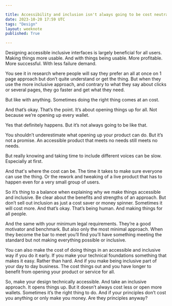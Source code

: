 ```yaml
---

title: Accessibility and inclusion isn't always going to be cost neutral
date: 2023-10-20 17:59 UTC
tags: "Design"
layout: weeknote
published: True

---
```


Designing accessible inclusive interfaces is largely beneficial for all users. Making things more usable. And with things being usable. More profitable. More successful. With less failure demand.

You see it in research where people will say they prefer an all at once on 1 page approach but don’t quite understand or get the thing. But when they use the more inclusive approach, and contrary to what they say about clicks or several pages, they go faster and get what they need.

But like with anything. Sometimes doing the right thing comes at an cost.

And that’s okay. That’s the point. It’s about opening things up for all. Not because we’re opening up every wallet.

Yes that definitely happens. But it’s not always going to be like that.

You shouldn’t underestimate what opening up your product can do. But it’s not a promise. An accessible product that meets no needs still meets no needs.

But really knowing and taking time to include different voices can be slow. Especially at first.

And that's where the cost can be. The time it takes to make sure everyone can use the thing. Or the rework and tweaking of a live product that has to happen even for a very small group of users.

So it’s thing to a balance when explaining why we make things accessible and inclusive. Be clear about the benefits and strengths of an approach. But don’t sell out inclusion as just a cost saver or money spinner. Sometimes it will cost more. And that’s okay. That’s being human. And making things for all people.

And the same with your minimum legal requirements. They’re a good motivator and benchmark. But also only the most minimal approach. When they become the bar to meet you’ll find you’ll have something meeting the standard but not making everything possible or inclusive.

You can also make the cost of doing things in an accessible and inclusive way if you do it early. If you make your technical foundations something that makes it easy. Rather than hard. And if you make being inclusive part of your day to day business. The cost things out and you have longer to benefit from opening your product or service for all.

So, make your design technically accessible. And take an inclusive approach. It opens things up. But it doesn’t always cost less or open more wallets. Sometimes it’s the right thing to do. And if your principles don’t cost you anything or only make you money. Are they principles anyway?